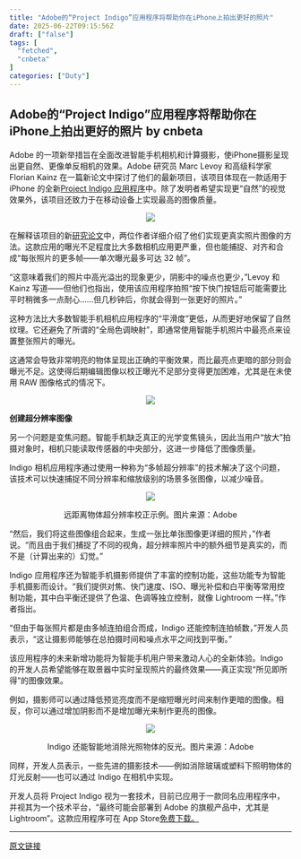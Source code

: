 ```yaml
---
title: "Adobe的“Project Indigo”应用程序将帮助你在iPhone上拍出更好的照片"
date: 2025-06-22T09:15:56Z
draft: ["false"]
tags: [
  "fetched",
  "cnbeta"
]
categories: ["Duty"]
---
```

Adobe的“Project Indigo”应用程序将帮助你在iPhone上拍出更好的照片 by cnbeta
------
<div style="margin-top:10px" class="content" id="artibody"><p>Adobe 的一项新举措旨在全面改进智能手机相机和计算摄影，使iPhone摄影呈现出更自然、更像单反相机的效果。Adobe 研究员 Marc Levoy 和高级科学家 Florian Kainz 在一篇新论文中探讨了他们的最新项目，该项目体现在一款适用于 iPhone 的全新<a href="https://apps.apple.com/us/app/project-indigo/id6742591546">Project Indigo 应用程序</a>中。除了发明者希望实现更“自然”的视觉效果外，该项目还致力于在移动设备上实现最高的图像质量。</p><div class="article-global"></div><p style="text-align: center;"><img src="https://static.cnbetacdn.com/article/2025/0622/f98207b7d9afbe6.jpg"></p><p>在解释该项目的新<a href="https://research.adobe.com/articles/indigo/indigo.html">研究论文</a>中，两位作者详细介绍了他们实现更真实照片图像的方法。这款应用的曝光不足程度比大多数相机应用更严重，但也能捕捉、对齐和合成“每张照片的更多帧——单次曝光最多可达 32 帧”。</p><p>“这意味着我们的照片中高光溢出的现象更少，阴影中的噪点也更少，”Levoy 和 Kainz 写道——但他们也指出，使用该应用程序拍照“按下快门按钮后可能需要比平时稍微多一点耐心……但几秒钟后，你就会得到一张更好的照片。”</p><p>这种方法比大多数智能手机相机应用程序的“平滑度”更低，从而更好地保留了自然纹理。它还避免了所谓的“全局色调映射”，即通常使用智能手机照片中最亮点来设置整张照片的曝光。</p><p>这通常会导致非常明亮的物体呈现出正确的平衡效果，而比最亮点更暗的部分则会曝光不足。这使得后期编辑图像以校正曝光不足部分变得更加困难，尤其是在未使用 RAW 图像格式的情况下。</p><p style="text-align: center;"><img src="https://static.cnbetacdn.com/article/2025/0622/9265152a6915ed3.jpg"></p><p><strong>创建超分辨率图像</strong></p><p>另一个问题是变焦问题。智能手机缺乏真正的光学变焦镜头，因此当用户“放大”拍摄对象时，相机只能读取传感器的中央部分，这进一步降低了图像质量。</p><p>Indigo 相机应用程序通过使用一种称为“多帧超分辨率”的技术解决了这个问题，该技术可以快速捕捉不同分辨率和缩放级别的场景多张图像，以减少噪音。</p><p style="text-align: center;"><img src="https://static.cnbetacdn.com/article/2025/0622/8c2eda481fc014e.jpg"></p><p style="text-align: center;">远距离物体超分辨率校正示例。图片来源：Adobe</p><p>“然后，我们将这些图像组合起来，生成一张比单张图像更详细的照片，”作者说。“而且由于我们捕捉了不同的视角，超分辨率照片中的额外细节是真实的，而不是（计算出来的）幻觉。”</p><p>Indigo 应用程序还为智能手机摄影师提供了丰富的控制功能，这些功能专为智能手机摄影而设计。“我们提供对焦、快门速度、ISO、曝光补偿和白平衡等常用控制功能，其中白平衡还提供了色温、色调等独立控制，就像 Lightroom 一样。”作者指出。</p><p>“但由于每张照片都是由多帧连拍组合而成，Indigo 还能控制连拍帧数，”开发人员表示，“这让摄影师能够在总拍摄时间和噪点水平之间找到平衡。”</p><p>该应用程序的未来新增功能将为智能手机用户带来激动人心的全新体验。Indigo 的开发人员希望能够在取景器中实时呈现照片的最终效果——真正实现“所见即所得”的图像效果。</p><p>例如，摄影师可以通过降低预览亮度而不是缩短曝光时间来制作更暗的图像。相反，你可以通过增加阴影而不是增加曝光来制作更亮的图像。</p><p style="text-align: center;"><img src="https://static.cnbetacdn.com/article/2025/0622/6661cc992f28865.jpg"></p><p style="text-align: center;">Indigo 还能智能地消除光照物体的反光。图片来源：Adobe</p><p>同样，开发人员表示，一些先进的摄影技术——例如消除玻璃或塑料下照明物体的灯光反射——也可以通过 Indigo 在相机中实现。</p><p>开发人员将 Project Indigo 视为一套技术，目前已应用于一款同名应用程序中，并视其为一个技术平台，“最终可能会部署到 Adobe 的旗舰产品中，尤其是 Lightroom”。这款应用程序可在 App Store<a href="https://apps.apple.com/us/app/project-indigo/id6742591546">免费下载。</a></p></div>  
<hr>
<a href="https://m.cnbeta.com.tw/wap/view/1508282.htm",target="_blank" rel="noopener noreferrer">原文链接</a>
